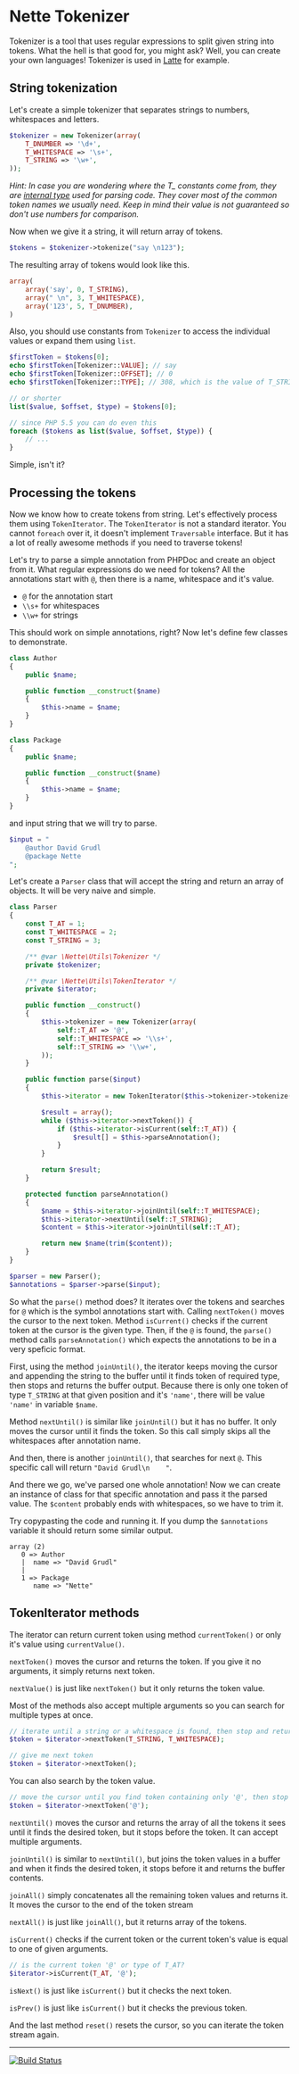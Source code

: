 Nette Tokenizer
===============

Tokenizer is a tool that uses regular expressions to split given string into tokens. What the hell is that good for, you might ask? Well, you can create your own languages! Tokenizer is used in [Latte](https://github.com/nette/latte) for example.


## String tokenization

Let's create a simple tokenizer that separates strings to numbers, whitespaces and letters.

```php
$tokenizer = new Tokenizer(array(
	T_DNUMBER => '\d+',
	T_WHITESPACE => '\s+',
	T_STRING => '\w+',
));
```

*Hint: In case you are wondering where the T_ constants come from, they are [internal type](http://php.net/manual/tokens.php) used for parsing code. They cover most of the common token names we usually need. Keep in mind their value is not guaranteed so don't use numbers for comparison.*

Now when we give it a string, it will return array of tokens.

```php
$tokens = $tokenizer->tokenize("say \n123");
```

The resulting array of tokens would look like this.

```php
array(
	array('say', 0, T_STRING),
	array(" \n", 3, T_WHITESPACE),
	array('123', 5, T_DNUMBER),
)
```

Also, you should use constants from `Tokenizer` to access the individual values or expand them using `list`.

```php
$firstToken = $tokens[0];
echo $firstToken[Tokenizer::VALUE]; // say
echo $firstToken[Tokenizer::OFFSET]; // 0
echo $firstToken[Tokenizer::TYPE]; // 308, which is the value of T_STRING

// or shorter
list($value, $offset, $type) = $tokens[0];

// since PHP 5.5 you can do even this
foreach ($tokens as list($value, $offset, $type)) {
    // ...
}
```

Simple, isn't it?


## Processing the tokens

Now we know how to create tokens from string. Let's effectively process them using `TokenIterator`. The `TokenIterator` is not a standard iterator. You cannot `foreach` over it, it doesn't implement `Traversable` interface. But it has a lot of really awesome methods if you need to traverse tokens!

Let's try to parse a simple annotation from PHPDoc and create an object from it. What regular expressions do we need for tokens? All the annotations start with `@`, then there is a name, whitespace and it's value.

- `@` for the annotation start
- `\\s+` for whitespaces
- `\\w+` for strings

This should work on simple annotations, right? Now let's define few classes to demonstrate.

```php
class Author
{
	public $name;

	public function __construct($name)
	{
		$this->name = $name;
	}
}

class Package
{
	public $name;

	public function __construct($name)
	{
		$this->name = $name;
	}
}
```

and input string that we will try to parse.

```php
$input = "
	@author David Grudl
	@package Nette
";
```

Let's create a `Parser` class that will accept the string and return an array of objects. It will be very naive and simple.

```php
class Parser
{
	const T_AT = 1;
	const T_WHITESPACE = 2;
	const T_STRING = 3;

	/** @var \Nette\Utils\Tokenizer */
	private $tokenizer;

	/** @var \Nette\Utils\TokenIterator */
	private $iterator;

	public function __construct()
	{
		$this->tokenizer = new Tokenizer(array(
			self::T_AT => '@',
			self::T_WHITESPACE => '\\s+',
			self::T_STRING => '\\w+',
		));
	}

	public function parse($input)
	{
		$this->iterator = new TokenIterator($this->tokenizer->tokenize($input));

		$result = array();
		while ($this->iterator->nextToken()) {
			if ($this->iterator->isCurrent(self::T_AT)) {
				$result[] = $this->parseAnnotation();
			}
		}

		return $result;
	}

	protected function parseAnnotation()
	{
		$name = $this->iterator->joinUntil(self::T_WHITESPACE);
		$this->iterator->nextUntil(self::T_STRING);
		$content = $this->iterator->joinUntil(self::T_AT);

		return new $name(trim($content));
	}
}
```

```php
$parser = new Parser();
$annotations = $parser->parse($input);
```

So what the `parse()` method does? It iterates over the tokens and searches for `@` which is the symbol annotations start with. Calling `nextToken()` moves the cursor to the next token. Method `isCurrent()` checks if the current token at the cursor is the given type. Then, if the `@` is found, the `parse()` method calls `parseAnnotation()` which expects the annotations to be in a very speficic format.

First, using the method `joinUntil()`, the iterator keeps moving the cursor and appending the string to the buffer until it finds token of required type, then stops and returns the buffer output. Because there is only one token of type `T_STRING` at that given position and it's `'name'`, there will be value `'name'` in variable `$name`.

Method `nextUntil()` is similar like `joinUntil()` but it has no buffer. It only moves the cursor until it finds the token. So this call simply skips all the whitespaces after annotation name.

And then, there is another `joinUntil()`, that searches for next `@`. This specific call will return `"David Grudl\n    "`.

And there we go, we've parsed one whole annotation! Now we can create an instance of class for that specific annotation and pass it the parsed value. The `$content` probably ends with whitespaces, so we have to trim it.

Try copypasting the code and running it. If you dump the `$annotations` variable it should return some similar output.

```
array (2)
   0 => Author
   |  name => "David Grudl"
   |
   1 => Package
      name => "Nette"
```

## TokenIterator methods

The iterator can return current token using method `currentToken()` or only it's value using `currentValue()`.

`nextToken()` moves the cursor and returns the token. If you give it no arguments, it simply returns next token.

`nextValue()` is just like `nextToken()` but it only returns the token value.

Most of the methods also accept multiple arguments so you can search for multiple types at once.

```php
// iterate until a string or a whitespace is found, then stop and return the following token
$token = $iterator->nextToken(T_STRING, T_WHITESPACE);

// give me next token
$token = $iterator->nextToken();
```

You can also search by the token value.

```php
// move the cursor until you find token containing only '@', then stop and return it
$token = $iterator->nextToken('@');
```

`nextUntil()` moves the cursor and returns the array of all the tokens it sees until it finds the desired token, but it stops before the token. It can accept multiple arguments.

`joinUntil()` is similar to `nextUntil()`, but joins the token values in a buffer and when it finds the desired token, it stops before it and returns the buffer contents.

`joinAll()` simply concatenates all the remaining token values and returns it. It moves the cursor to the end of the token stream

`nextAll()` is just like `joinAll()`, but it returns array of the tokens.

`isCurrent()` checks if the current token or the current token's value is equal to one of given arguments.

```php
// is the current token '@' or type of T_AT?
$iterator->isCurrent(T_AT, '@');
```

`isNext()` is just like `isCurrent()` but it checks the next token.

`isPrev()` is just like `isCurrent()` but it checks the previous token.

And the last method `reset()` resets the cursor, so you can iterate the token stream again.



-----

[![Build Status](https://secure.travis-ci.org/nette/tokenizer.png?branch=master)](http://travis-ci.org/nette/tokenizer)
